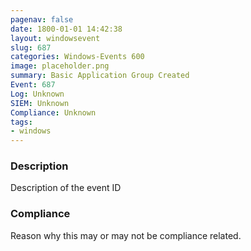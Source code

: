 ```yaml
---
pagenav: false
date: 1800-01-01 14:42:38
layout: windowsevent
slug: 687
categories: Windows-Events 600
image: placeholder.png
summary: Basic Application Group Created
Event: 687
Log: Unknown
SIEM: Unknown
Compliance: Unknown
tags:
- windows
---
```


### Description

Description of the event ID

### Compliance

Reason why this may or may not be compliance related.
